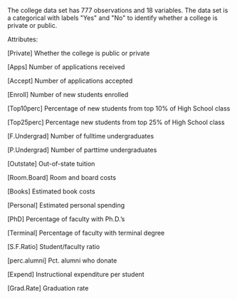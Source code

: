 The college data set has 777 observations and 18 variables.
The data set is a categorical with labels "Yes" and "No" to identify whether a college is private or public.

Attributes:

[Private] Whether the college is public or private

[Apps] Number of applications received

[Accept] Number of applications accepted

[Enroll] Number of new students enrolled

[Top10perc] Percentage of new students from top 10% of High School class

[Top25perc] Percentage new students from top 25% of High School class

[F.Undergrad] Number of fulltime undergraduates

[P.Undergrad] Number of parttime undergraduates

[Outstate] Out-of-state tuition

[Room.Board] Room and board costs

[Books] Estimated book costs

[Personal] Estimated personal spending

[PhD] Percentage of faculty with Ph.D.’s

[Terminal] Percentage of faculty with terminal degree

[S.F.Ratio] Student/faculty ratio

[perc.alumni] Pct. alumni who donate

[Expend] Instructional expenditure per student

[Grad.Rate] Graduation rate

